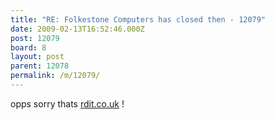 ```yaml
---
title: "RE: Folkestone Computers has closed then - 12079"
date: 2009-02-13T16:52:46.000Z
post: 12079
board: 8
layout: post
parent: 12078
permalink: /m/12079/
---
```

opps sorry thats <a rel="nofollow noopener" href="http://www.rdit.co.uk">rdit.co.uk</a> !
